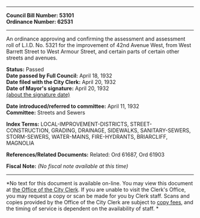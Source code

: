 * * * * *  
  
**Council Bill Number: [](#h0)[](#h2)53101**   
**Ordinance Number: 62531**  
  
* * * * *  
  
An ordinance approving and confirming the assessment and assessment roll of L.I.D. No. 5321 for the improvement of 42nd Avenue West, from West Barrett Street to West Armour Street, and certain parts of certain other streets and avenues.  
  
**Status:** Passed   
**Date passed by Full Council:** April 18, 1932   
**Date filed with the City Clerk:** April 20, 1932   
**Date of Mayor's signature:** April 20, 1932   
[(about the signature date)](/~public/approvaldate.htm)   
  
  
**Date introduced/referred to committee:** April 11, 1932   
**Committee:** Streets and Sewers   
  
**Index Terms:** LOCAL-IMPROVEMENT-DISTRICTS, STREET-CONSTRUCTION, GRADING, DRAINAGE, SIDEWALKS, SANITARY-SEWERS, STORM-SEWERS, WATER-MAINS, FIRE-HYDRANTS, BRIARCLIFF, MAGNOLIA  
  
**References/Related Documents:** Related: Ord 61687, Ord 61903  
  
**Fiscal Note:** *(No fiscal note available at this time)*  
  
* * * * *  
  
*No text for this document is available on-line. You may view this document at [the Office of the City Clerk](http://www.seattle.gov/leg/clerk/contactUs.htm). If you are unable to visit the Clerk's Office, you may request a copy or scan be made for you by Clerk staff. Scans and copies provided by the Office of the City Clerk are subject to [copy fees](http://clerk.seattle.gov/~public/clerkfees.htm), and the timing of service is dependent on the availability of staff. *  
  
  
